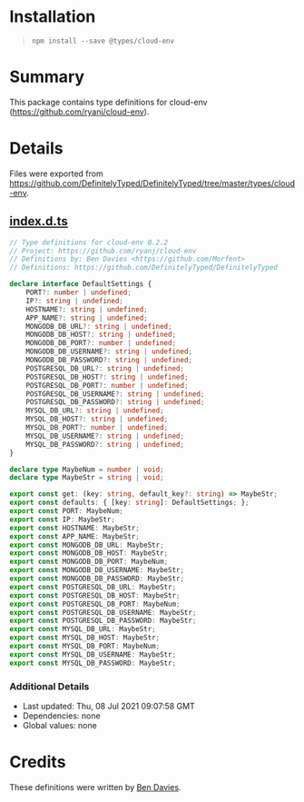 # Installation
> `npm install --save @types/cloud-env`

# Summary
This package contains type definitions for cloud-env (https://github.com/ryanj/cloud-env).

# Details
Files were exported from https://github.com/DefinitelyTyped/DefinitelyTyped/tree/master/types/cloud-env.
## [index.d.ts](https://github.com/DefinitelyTyped/DefinitelyTyped/tree/master/types/cloud-env/index.d.ts)
````ts
// Type definitions for cloud-env 0.2.2
// Project: https://github.com/ryanj/cloud-env
// Definitions by: Ben Davies <https://github.com/Morfent>
// Definitions: https://github.com/DefinitelyTyped/DefinitelyTyped

declare interface DefaultSettings {
    PORT?: number | undefined;
    IP?: string | undefined;
    HOSTNAME?: string | undefined;
    APP_NAME?: string | undefined;
    MONGODB_DB_URL?: string | undefined;
    MONGODB_DB_HOST?: string | undefined;
    MONGODB_DB_PORT?: number | undefined;
    MONGODB_DB_USERNAME?: string | undefined;
    MONGODB_DB_PASSWORD?: string | undefined;
    POSTGRESQL_DB_URL?: string | undefined;
    POSTGRESQL_DB_HOST?: string | undefined;
    POSTGRESQL_DB_PORT?: number | undefined;
    POSTGRESQL_DB_USERNAME?: string | undefined;
    POSTGRESQL_DB_PASSWORD?: string | undefined;
    MYSQL_DB_URL?: string | undefined;
    MYSQL_DB_HOST?: string | undefined;
    MYSQL_DB_PORT?: number | undefined;
    MYSQL_DB_USERNAME?: string | undefined;
    MYSQL_DB_PASSWORD?: string | undefined;
}

declare type MaybeNum = number | void;
declare type MaybeStr = string | void;

export const get: (key: string, default_key?: string) => MaybeStr;
export const defaults: { [key: string]: DefaultSettings; };
export const PORT: MaybeNum;
export const IP: MaybeStr;
export const HOSTNAME: MaybeStr;
export const APP_NAME: MaybeStr;
export const MONGODB_DB_URL: MaybeStr;
export const MONGODB_DB_HOST: MaybeStr;
export const MONGODB_DB_PORT: MaybeNum;
export const MONGODB_DB_USERNAME: MaybeStr;
export const MONGODB_DB_PASSWORD: MaybeStr;
export const POSTGRESQL_DB_URL: MaybeStr;
export const POSTGRESQL_DB_HOST: MaybeStr;
export const POSTGRESQL_DB_PORT: MaybeNum;
export const POSTGRESQL_DB_USERNAME: MaybeStr;
export const POSTGRESQL_DB_PASSWORD: MaybeStr;
export const MYSQL_DB_URL: MaybeStr;
export const MYSQL_DB_HOST: MaybeStr;
export const MYSQL_DB_PORT: MaybeNum;
export const MYSQL_DB_USERNAME: MaybeStr;
export const MYSQL_DB_PASSWORD: MaybeStr;

````

### Additional Details
 * Last updated: Thu, 08 Jul 2021 09:07:58 GMT
 * Dependencies: none
 * Global values: none

# Credits
These definitions were written by [Ben Davies](https://github.com/Morfent).

